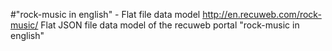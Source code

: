 #"rock-music in english" - Flat file data model
http://en.recuweb.com/rock-music/
Flat JSON file data model of the recuweb portal "rock-music in english"
